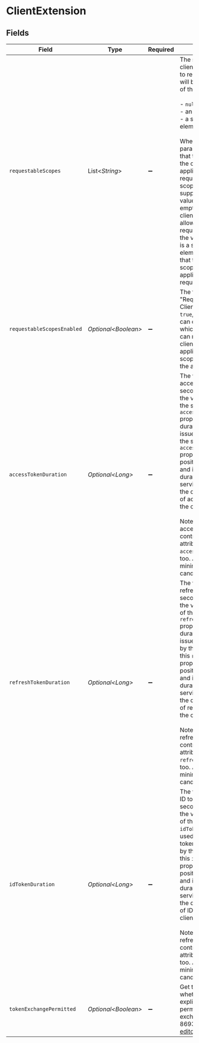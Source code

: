 # ClientExtension


## Fields

| Field                                                                                                                                                                                                                                                                                                                                                                                                                                                                                                                                                                                                                                                                 | Type                                                                                                                                                                                                                                                                                                                                                                                                                                                                                                                                                                                                                                                                  | Required                                                                                                                                                                                                                                                                                                                                                                                                                                                                                                                                                                                                                                                              | Description                                                                                                                                                                                                                                                                                                                                                                                                                                                                                                                                                                                                                                                           |
| --------------------------------------------------------------------------------------------------------------------------------------------------------------------------------------------------------------------------------------------------------------------------------------------------------------------------------------------------------------------------------------------------------------------------------------------------------------------------------------------------------------------------------------------------------------------------------------------------------------------------------------------------------------------- | --------------------------------------------------------------------------------------------------------------------------------------------------------------------------------------------------------------------------------------------------------------------------------------------------------------------------------------------------------------------------------------------------------------------------------------------------------------------------------------------------------------------------------------------------------------------------------------------------------------------------------------------------------------------- | --------------------------------------------------------------------------------------------------------------------------------------------------------------------------------------------------------------------------------------------------------------------------------------------------------------------------------------------------------------------------------------------------------------------------------------------------------------------------------------------------------------------------------------------------------------------------------------------------------------------------------------------------------------------- | --------------------------------------------------------------------------------------------------------------------------------------------------------------------------------------------------------------------------------------------------------------------------------------------------------------------------------------------------------------------------------------------------------------------------------------------------------------------------------------------------------------------------------------------------------------------------------------------------------------------------------------------------------------------- |
| `requestableScopes`                                                                                                                                                                                                                                                                                                                                                                                                                                                                                                                                                                                                                                                   | List\<*String*>                                                                                                                                                                                                                                                                                                                                                                                                                                                                                                                                                                                                                                                       | :heavy_minus_sign:                                                                                                                                                                                                                                                                                                                                                                                                                                                                                                                                                                                                                                                    | The set of scopes that the client application is allowed to request. This paramter will be one<br/>of the following.<br/><br/>  - `null`<br/>  - an empty set<br/>  - a set with at least one element<br/><br/>When the value of this parameter is `null`, it means that the set of scopes that the client<br/>application is allowed to request is the set of the scopes that the service supports. When the<br/>value of this parameter is an empty set, it means that the client application is not allowed to<br/>request any scopes. When the value of this parameter is a set with at least one element, it means<br/>that the set is the set of scopes that the client application is allowed to request.<br/> |
| `requestableScopesEnabled`                                                                                                                                                                                                                                                                                                                                                                                                                                                                                                                                                                                                                                            | *Optional\<Boolean>*                                                                                                                                                                                                                                                                                                                                                                                                                                                                                                                                                                                                                                                  | :heavy_minus_sign:                                                                                                                                                                                                                                                                                                                                                                                                                                                                                                                                                                                                                                                    | The flag to indicate whether "Requestable Scopes per Client" is enabled or not. If `true`, you<br/>can define the set of scopes which this client application can request. If `false`, this client<br/>application can request any scope which is supported by the authorization server.<br/>                                                                                                                                                                                                                                                                                                                                                                         |
| `accessTokenDuration`                                                                                                                                                                                                                                                                                                                                                                                                                                                                                                                                                                                                                                                 | *Optional\<Long>*                                                                                                                                                                                                                                                                                                                                                                                                                                                                                                                                                                                                                                                     | :heavy_minus_sign:                                                                                                                                                                                                                                                                                                                                                                                                                                                                                                                                                                                                                                                    | The value of the duration of access tokens per client in seconds. In normal cases, the value of<br/>the service's `accessTokenDuration` property is used as the duration of access tokens issued by<br/>the service. However, if this `accessTokenDuration` property holds a non-zero positive number<br/>and its value is less than the duration configured by the service, the value is used as the duration<br/>of access tokens issued to the client application.<br/><br/>Note that the duration of access tokens can be controlled by the scope attribute `access_token.duration`,<br/>too. Authlete chooses the minimum value among the candidates.<br/>       |
| `refreshTokenDuration`                                                                                                                                                                                                                                                                                                                                                                                                                                                                                                                                                                                                                                                | *Optional\<Long>*                                                                                                                                                                                                                                                                                                                                                                                                                                                                                                                                                                                                                                                     | :heavy_minus_sign:                                                                                                                                                                                                                                                                                                                                                                                                                                                                                                                                                                                                                                                    | The value of the duration of refresh tokens per client in seconds. In normal cases, the value<br/>of the service's `refreshTokenDuration` property is used as the duration of refresh tokens issued<br/>by the service. However, if this `refreshTokenDuration` property holds a non-zero positive number<br/>and its value is less than the duration configured by the service, the value is used as the duration<br/>of refresh tokens issued to the client application.<br/><br/>Note that the duration of refresh tokens can be controlled by the scope attribute `refresh_token.duration`,<br/>too. Authlete chooses the minimum value among the candidates.<br/> |
| `idTokenDuration`                                                                                                                                                                                                                                                                                                                                                                                                                                                                                                                                                                                                                                                     | *Optional\<Long>*                                                                                                                                                                                                                                                                                                                                                                                                                                                                                                                                                                                                                                                     | :heavy_minus_sign:                                                                                                                                                                                                                                                                                                                                                                                                                                                                                                                                                                                                                                                    | The value of the duration of ID tokens per client in seconds. In normal cases, the value<br/>of the service's `idTokenDuration` property is used as the duration of ID tokens issued<br/>by the service. However, if this `idTokenDuration` property holds a non-zero positive number<br/>and its value is less than the duration configured by the service, the value is used as the duration<br/>of ID tokens issued to the client application.<br/><br/>Note that the duration of refresh tokens can be controlled by the scope attribute `id_token.duration`,<br/>too. Authlete chooses the minimum value among the candidates.<br/>                              |
| `tokenExchangePermitted`                                                                                                                                                                                                                                                                                                                                                                                                                                                                                                                                                                                                                                              | *Optional\<Boolean>*                                                                                                                                                                                                                                                                                                                                                                                                                                                                                                                                                                                                                                                  | :heavy_minus_sign:                                                                                                                                                                                                                                                                                                                                                                                                                                                                                                                                                                                                                                                    | Get the flag indicating whether the client is explicitly given a<br/>permission to make token exchange requests ([RFC 8693][https://www.rfc-editor.org/rfc/rfc8693.html])<br/>                                                                                                                                                                                                                                                                                                                                                                                                                                                                                        |